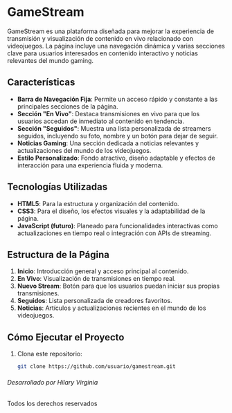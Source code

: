 # GameStream

GameStream es una plataforma diseñada para mejorar la experiencia de transmisión y visualización de contenido en vivo relacionado con videojuegos. La página incluye una navegación dinámica y varias secciones clave para usuarios interesados en contenido interactivo y noticias relevantes del mundo gaming.

## Características

- **Barra de Navegación Fija**: Permite un acceso rápido y constante a las principales secciones de la página.
- **Sección "En Vivo"**: Destaca transmisiones en vivo para que los usuarios accedan de inmediato al contenido en tendencia.
- **Sección "Seguidos"**: Muestra una lista personalizada de streamers seguidos, incluyendo su foto, nombre y un botón para dejar de seguir.
- **Noticias Gaming**: Una sección dedicada a noticias relevantes y actualizaciones del mundo de los videojuegos.
- **Estilo Personalizado**: Fondo atractivo, diseño adaptable y efectos de interacción para una experiencia fluida y moderna.

## Tecnologías Utilizadas

- **HTML5**: Para la estructura y organización del contenido.
- **CSS3**: Para el diseño, los efectos visuales y la adaptabilidad de la página.
- **JavaScript (futuro)**: Planeado para funcionalidades interactivas como actualizaciones en tiempo real o integración con APIs de streaming.

## Estructura de la Página

1. **Inicio**: Introducción general y acceso principal al contenido.
2. **En Vivo**: Visualización de transmisiones en tiempo real.
3. **Nuevo Stream**: Botón para que los usuarios puedan iniciar sus propias transmisiones.
4. **Seguidos**: Lista personalizada de creadores favoritos.
5. **Noticias**: Artículos y actualizaciones recientes en el mundo de los videojuegos.

## Cómo Ejecutar el Proyecto

1. Clona este repositorio:
   ```bash
   git clone https://github.com/usuario/gamestream.git
###### Desarrollado por Hilary Virginia
Todos los derechos reservados
